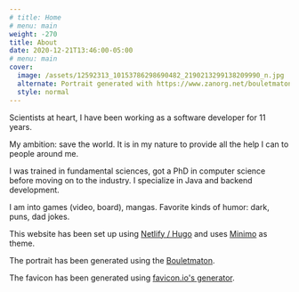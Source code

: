 ```yaml
---
# title: Home
# menu: main
weight: -270
title: About
date: 2020-12-21T13:46:00-05:00
# menu: main
cover:
  image: /assets/12592313_10153786298690482_2190213299138209990_n.jpg
  alternate: Portrait generated with https://www.zanorg.net/bouletmaton/
  style: normal
---
```

Scientists at heart, I have been working as a software developer for 11 years. 

My ambition: save the world. It is in my nature to provide all the help I can to people around me.

I was trained in fundamental sciences, got a PhD in computer science before moving on to the industry. I specialize in Java and backend development.

I am into games (video, board), mangas. Favorite kinds of humor: dark, puns, dad jokes.

This website has been set up using [Netlify / Hugo](https://gohugo.io/hosting-and-deployment/hosting-on-netlify/) and uses [Minimo](https://github.com/MunifTanjim/minimo) as theme.

The portrait has been generated using the [Bouletmaton](https://www.zanorg.net/bouletmaton/).

The favicon has been generated using [favicon.io's generator](https://favicon.io/favicon-generator/).
